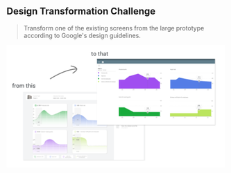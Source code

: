 ## Design Transformation Challenge

> Transform one of the existing screens from the large prototype according to Google's design guidelines.

![verlgeich](/assets/google_vergleich.png)

